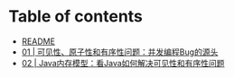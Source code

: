 # Table of contents

* [README](README.md)
* [01 | 可见性、原子性和有序性问题：并发编程Bug的源头](01-ke-jian-xing-yuan-zi-xing-he-you-xu-xing-wen-ti-bing-fa-bian-cheng-bug-de-yuan-tou.md)
* [02 | Java内存模型：看Java如何解决可见性和有序性问题](02-java-nei-cun-mo-xing-kan-java-ru-he-jie-jue-ke-jian-xing-he-you-xu-xing-wen-ti.md)
